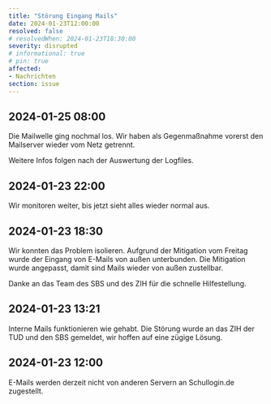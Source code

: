 ```yaml
---
title: "Störung Eingang Mails"
date: 2024-01-23T12:00:00
resolved: false
# resolvedWhen: 2024-01-23T18:30:00
severity: disrupted
# informational: true
# pin: true 
affected:
- Nachrichten
section: issue
---
```


## 2024-01-25 08:00

Die Mailwelle ging nochmal los.
Wir haben als Gegenmaßnahme vorerst den Mailserver wieder vom Netz getrennt.

Weitere Infos folgen nach der Auswertung der Logfiles.

## 2024-01-23 22:00

Wir monitoren weiter, bis jetzt sieht alles wieder normal aus.

## 2024-01-23 18:30

Wir konnten das Problem isolieren. Aufgrund der Mitigation vom Freitag wurde der Eingang von E-Mails von außen unterbunden.
Die Mitigation wurde angepasst, damit sind Mails wieder von außen zustellbar.

Danke an das Team des SBS und des ZIH für die schnelle Hilfestellung.

## 2024-01-23 13:21

Interne Mails funktionieren wie gehabt.
Die Störung wurde an das ZIH der TUD und den SBS gemeldet, wir hoffen auf eine zügige Lösung.

## 2024-01-23 12:00

E-Mails werden derzeit nicht von anderen Servern an Schullogin.de zugestellt.
